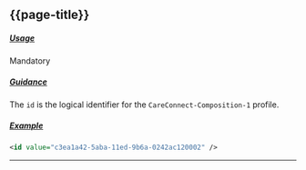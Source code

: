 ## {{page-title}}

<h5><ins>Usage</ins></h5>

<span class="mro-circle mandatory" title="Mandatory"></span> Mandatory


<h5><ins>Guidance</ins></h5>

The `id` is the logical identifier for the `CareConnect-Composition-1` profile.

<h5><ins>Example</ins></h5>

```xml
<id value="c3ea1a42-5aba-11ed-9b6a-0242ac120002" />
```

---